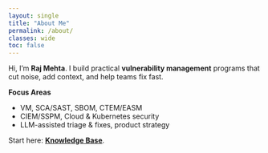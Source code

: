 ```yaml
---
layout: single
title: "About Me"
permalink: /about/
classes: wide
toc: false
---
```


Hi, I’m **Raj Mehta**. I build practical **vulnerability management** programs that cut noise, add context, and help teams fix fast.

**Focus Areas**
- VM, SCA/SAST, SBOM, CTEM/EASM
- CIEM/SSPM, Cloud & Kubernetes security
- LLM-assisted triage & fixes, product strategy

Start here: **[Knowledge Base](/kb/)**.


